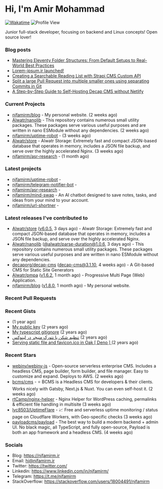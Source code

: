 # Hi, I'm Amir Mohammad
[![Wakatime](https://wakatime.com/badge/user/68776a95-d771-48a4-a960-90136239e4fd.svg)](https://wakatime.com/@68776a95-d771-48a4-a960-90136239e4fd)
![Profile View](https://komarev.com/ghpvc/?username=njfamirm)

Junior full-stack developer, focusing on backend and Linux concepts!
Open source lover!

### Blog posts

- [Mastering Eleventy Folder Structures: From Default Setups to Real-World Best Practices](https://www.njfamirm.ir/en/blog/eleventy-folder-structure-guide/)
- [Lorem-ipsum.ir launched!](https://www.njfamirm.ir/en/blog/lorem-ipsum-ir-launched/)
- [Creating a Searchable Reading List with Strapi CMS Custom API](https://www.njfamirm.ir/en/blog/strapi-custom-api/)
- [Split a large Pull Request into multiple smaller ones using separating Commits in Git](https://www.njfamirm.ir/en/blog/git-separate/)
- [A Step-by-Step Guide to Self-Hosting Decap CMS without Netlify](https://www.njfamirm.ir/en/blog/self-hosting-decap-cms/)


### Current Projects

- [njfamirm/blog](https://github.com/njfamirm/blog) - My personal website. (2 weeks ago)
- [Alwatr/nanolib](https://github.com/Alwatr/nanolib) - This repository contains numerous small utility packages. These packages serve various useful purposes and are written in nano ESModule without any dependencies. (2 weeks ago)
- [njfamirm/uptime-robot](https://github.com/njfamirm/uptime-robot) -  (3 weeks ago)
- [Alwatr/store](https://github.com/Alwatr/store) - Alwatr Storage: Extremely fast and compact JSON-based database that operates in memory, includes a JSON file backup, and serve over the highly accelerated Nginx. (3 weeks ago)
- [njfamirm/asr-research](https://github.com/njfamirm/asr-research) -  (1 month ago)

### Latest projects

- [njfamirm/uptime-robot](https://github.com/njfamirm/uptime-robot) - 
- [njfamirm/telegram-notifier-bot](https://github.com/njfamirm/telegram-notifier-bot) - 
- [njfamirm/asr-research](https://github.com/njfamirm/asr-research) - 
- [njfamirm/mind-swap](https://github.com/njfamirm/mind-swap) - An AI chatbot designed to save notes, tasks, and ideas from your mind to your account.
- [njfamirm/url-shortner](https://github.com/njfamirm/url-shortner) - 

### Latest releases I've contributed to

- [Alwatr/store](https://github.com/Alwatr/store) ([v6.0.5](https://github.com/Alwatr/store/releases/tag/v6.0.5), 3 days ago) - Alwatr Storage: Extremely fast and compact JSON-based database that operates in memory, includes a JSON file backup, and serve over the highly accelerated Nginx.
- [Alwatr/nanolib](https://github.com/Alwatr/nanolib) ([@alwatr/parse-duration@1.0.6](https://github.com/Alwatr/nanolib/releases/tag/%40alwatr/parse-duration%401.0.6), 3 days ago) - This repository contains numerous small utility packages. These packages serve various useful purposes and are written in nano ESModule without any dependencies.
- [decaporg/decap-cms](https://github.com/decaporg/decap-cms) ([decap-cms@3.1.10](https://github.com/decaporg/decap-cms/releases/tag/decap-cms%403.1.10), 4 weeks ago) - A Git-based CMS for Static Site Generators
- [Alwatr/pmpa](https://github.com/Alwatr/pmpa) ([v1.6.2](https://github.com/Alwatr/pmpa/releases/tag/v1.6.2), 1 month ago) - Progressive Multi Page (Web) Application.
- [njfamirm/blog](https://github.com/njfamirm/blog) ([v1.8.0](https://github.com/njfamirm/blog/releases/tag/v1.8.0), 1 month ago) - My personal website.

### Recent Pull Requests


### Recent Gists

- [](https://gist.github.com/022d07ecd84e69ad31ef0bcd32d86b59) (1 year ago)
- [My public key](https://gist.github.com/879f720c9ca74a0934ce571b7285ed34) (2 years ago)
- [My typescript gitignore](https://gist.github.com/6a40b1912daab3f91a02a7b53f3f76c3) (2 years ago)
- [تنظیم شکن با نتورک منیجر در لینوکس](https://gist.github.com/cc40c344e89bdcdf77085cbf1fc05162) (2 years ago)
- [Serving static file and favicon.ico in Oak [ Deno ] ](https://gist.github.com/9bcaca2b6a672e729c099193b4aafe9f) (2 years ago)

### Recent Stars

- [webiny/webiny-js](https://github.com/webiny/webiny-js) - Open-source serverless enterprise CMS. Includes a headless CMS, page builder, form builder, and file manager. Easy to customize and expand. Deploys to AWS. (2 weeks ago)
- [bcms/cms](https://github.com/bcms/cms) - ⭐️ BCMS is a Headless CMS for developers &amp; their clients. Works nicely with Gatsby, Next.js &amp; Nuxt. You can even self-host it. (2 weeks ago)
- [rtCamp/nginx-helper](https://github.com/rtCamp/nginx-helper) - Nginx Helper for WordPress caching, permalinks &amp; efficient file handling in multisite (3 weeks ago)
- [lyc8503/UptimeFlare](https://github.com/lyc8503/UptimeFlare) - 📈 Free and serverless uptime monitoring / status page on Cloudflare Workers, with Geo-specific checks (3 weeks ago)
- [payloadcms/payload](https://github.com/payloadcms/payload) - The best way to build a modern backend &#43; admin UI. No black magic, all TypeScript, and fully open-source, Payload is both an app framework and a headless CMS. (4 weeks ago)

### Socials

- Blog: https://njfamirm.ir
- Email: hi@njfamirm.ir
- Twitter: https://twitter.com/
- Linkedin: https://www.linkedin.com/in/njfamirm/
- Telegram: https://t.me/njfamirm
- StackOverflow: https://stackoverflow.com/users/18004491/njfamirm
